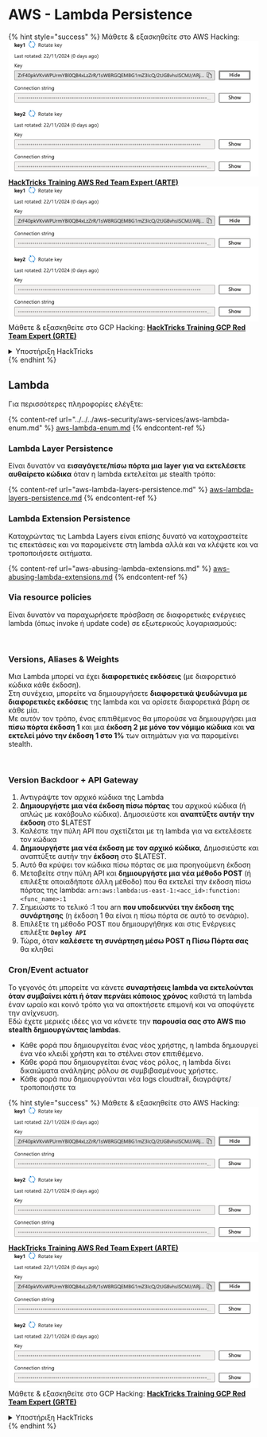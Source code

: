 # AWS - Lambda Persistence

{% hint style="success" %}
Μάθετε & εξασκηθείτε στο AWS Hacking:<img src="/.gitbook/assets/image.png" alt="" data-size="line">[**HackTricks Training AWS Red Team Expert (ARTE)**](https://training.hacktricks.xyz/courses/arte)<img src="/.gitbook/assets/image.png" alt="" data-size="line">\
Μάθετε & εξασκηθείτε στο GCP Hacking: <img src="/.gitbook/assets/image (2).png" alt="" data-size="line">[**HackTricks Training GCP Red Team Expert (GRTE)**<img src="/.gitbook/assets/image (2).png" alt="" data-size="line">](https://training.hacktricks.xyz/courses/grte)

<details>

<summary>Υποστήριξη HackTricks</summary>

* Ελέγξτε τα [**σχέδια συνδρομής**](https://github.com/sponsors/carlospolop)!
* **Εγγραφείτε στην** 💬 [**ομάδα Discord**](https://discord.gg/hRep4RUj7f) ή στην [**ομάδα telegram**](https://t.me/peass) ή **ακολουθήστε** μας στο **Twitter** 🐦 [**@hacktricks\_live**](https://twitter.com/hacktricks\_live)**.**
* **Μοιραστείτε κόλπα hacking υποβάλλοντας PRs στα** [**HackTricks**](https://github.com/carlospolop/hacktricks) και [**HackTricks Cloud**](https://github.com/carlospolop/hacktricks-cloud) github repos.

</details>
{% endhint %}

## Lambda

Για περισσότερες πληροφορίες ελέγξτε:

{% content-ref url="../../../aws-security/aws-services/aws-lambda-enum.md" %}
[aws-lambda-enum.md](../../../aws-security/aws-services/aws-lambda-enum.md)
{% endcontent-ref %}

### Lambda Layer Persistence

Είναι δυνατόν να **εισαγάγετε/πίσω πόρτα μια layer για να εκτελέσετε αυθαίρετο κώδικα** όταν η lambda εκτελείται με stealth τρόπο:

{% content-ref url="aws-lambda-layers-persistence.md" %}
[aws-lambda-layers-persistence.md](aws-lambda-layers-persistence.md)
{% endcontent-ref %}

### Lambda Extension Persistence

Καταχρώντας τις Lambda Layers είναι επίσης δυνατό να καταχραστείτε τις επεκτάσεις και να παραμείνετε στη lambda αλλά και να κλέψετε και να τροποποιήσετε αιτήματα.

{% content-ref url="aws-abusing-lambda-extensions.md" %}
[aws-abusing-lambda-extensions.md](aws-abusing-lambda-extensions.md)
{% endcontent-ref %}

### Via resource policies

Είναι δυνατόν να παραχωρήσετε πρόσβαση σε διαφορετικές ενέργειες lambda (όπως invoke ή update code) σε εξωτερικούς λογαριασμούς:

<figure><img src="../../../../.gitbook/assets/image (2) (1) (2) (2).png" alt=""><figcaption></figcaption></figure>

### Versions, Aliases & Weights

Μια Lambda μπορεί να έχει **διαφορετικές εκδόσεις** (με διαφορετικό κώδικα κάθε έκδοση).\
Στη συνέχεια, μπορείτε να δημιουργήσετε **διαφορετικά ψευδώνυμα με διαφορετικές εκδόσεις** της lambda και να ορίσετε διαφορετικά βάρη σε κάθε μία.\
Με αυτόν τον τρόπο, ένας επιτιθέμενος θα μπορούσε να δημιουργήσει μια **πίσω πόρτα έκδοση 1** και μια **έκδοση 2 με μόνο τον νόμιμο κώδικα** και **να εκτελεί μόνο την έκδοση 1 στο 1%** των αιτημάτων για να παραμείνει stealth.

<figure><img src="../../../../.gitbook/assets/image (2) (2).png" alt=""><figcaption></figcaption></figure>

### Version Backdoor + API Gateway

1. Αντιγράψτε τον αρχικό κώδικα της Lambda
2. **Δημιουργήστε μια νέα έκδοση πίσω πόρτας** του αρχικού κώδικα (ή απλώς με κακόβουλο κώδικα). Δημοσιεύστε και **αναπτύξτε αυτήν την έκδοση** στο $LATEST
1. Καλέστε την πύλη API που σχετίζεται με τη lambda για να εκτελέσετε τον κώδικα
3. **Δημιουργήστε μια νέα έκδοση με τον αρχικό κώδικα**, Δημοσιεύστε και αναπτύξτε αυτήν την **έκδοση** στο $LATEST.
1. Αυτό θα κρύψει τον κώδικα πίσω πόρτας σε μια προηγούμενη έκδοση
4. Μεταβείτε στην πύλη API και **δημιουργήστε μια νέα μέθοδο POST** (ή επιλέξτε οποιαδήποτε άλλη μέθοδο) που θα εκτελεί την έκδοση πίσω πόρτας της lambda: `arn:aws:lambda:us-east-1:<acc_id>:function:<func_name>:1`
1. Σημειώστε το τελικό :1 του arn **που υποδεικνύει την έκδοση της συνάρτησης** (η έκδοση 1 θα είναι η πίσω πόρτα σε αυτό το σενάριο).
5. Επιλέξτε τη μέθοδο POST που δημιουργήθηκε και στις Ενέργειες επιλέξτε **`Deploy API`**
6. Τώρα, όταν **καλέσετε τη συνάρτηση μέσω POST η Πίσω Πόρτα σας** θα κληθεί

### Cron/Event actuator

Το γεγονός ότι μπορείτε να κάνετε **συναρτήσεις lambda να εκτελούνται όταν συμβαίνει κάτι ή όταν περνάει κάποιος χρόνος** καθιστά τη lambda έναν ωραίο και κοινό τρόπο για να αποκτήσετε επιμονή και να αποφύγετε την ανίχνευση.\
Εδώ έχετε μερικές ιδέες για να κάνετε την **παρουσία σας στο AWS πιο stealth δημιουργώντας lambdas**.

* Κάθε φορά που δημιουργείται ένας νέος χρήστης, η lambda δημιουργεί ένα νέο κλειδί χρήστη και το στέλνει στον επιτιθέμενο.
* Κάθε φορά που δημιουργείται ένας νέος ρόλος, η lambda δίνει δικαιώματα ανάληψης ρόλου σε συμβιβασμένους χρήστες.
* Κάθε φορά που δημιουργούνται νέα logs cloudtrail, διαγράψτε/τροποποιήστε τα

{% hint style="success" %}
Μάθετε & εξασκηθείτε στο AWS Hacking:<img src="/.gitbook/assets/image.png" alt="" data-size="line">[**HackTricks Training AWS Red Team Expert (ARTE)**](https://training.hacktricks.xyz/courses/arte)<img src="/.gitbook/assets/image.png" alt="" data-size="line">\
Μάθετε & εξασκηθείτε στο GCP Hacking: <img src="/.gitbook/assets/image (2).png" alt="" data-size="line">[**HackTricks Training GCP Red Team Expert (GRTE)**<img src="/.gitbook/assets/image (2).png" alt="" data-size="line">](https://training.hacktricks.xyz/courses/grte)

<details>

<summary>Υποστήριξη HackTricks</summary>

* Ελέγξτε τα [**σχέδια συνδρομής**](https://github.com/sponsors/carlospolop)!
* **Εγγραφείτε στην** 💬 [**ομάδα Discord**](https://discord.gg/hRep4RUj7f) ή στην [**ομάδα telegram**](https://t.me/peass) ή **ακολουθήστε** μας στο **Twitter** 🐦 [**@hacktricks\_live**](https://twitter.com/hacktricks\_live)**.**
* **Μοιραστείτε κόλπα hacking υποβάλλοντας PRs στα** [**HackTricks**](https://github.com/carlospolop/hacktricks) και [**HackTricks Cloud**](https://github.com/carlospolop/hacktricks-cloud) github repos.

</details>
{% endhint %}

